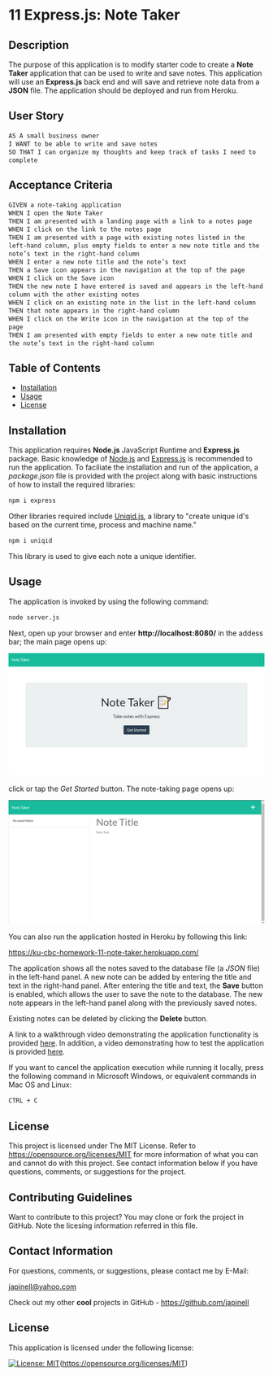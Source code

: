 # 11 Express.js: Note Taker

## Description

The purpose of this application is to modify starter code to create a **Note Taker** application that can be used to write and save notes. This application will use an **Express.js** back end and will save and retrieve note data from a **JSON** file. The application should be deployed and run from Heroku.

## User Story

```
AS A small business owner
I WANT to be able to write and save notes
SO THAT I can organize my thoughts and keep track of tasks I need to complete
```

## Acceptance Criteria

```
GIVEN a note-taking application
WHEN I open the Note Taker
THEN I am presented with a landing page with a link to a notes page
WHEN I click on the link to the notes page
THEN I am presented with a page with existing notes listed in the left-hand column, plus empty fields to enter a new note title and the note’s text in the right-hand column
WHEN I enter a new note title and the note’s text
THEN a Save icon appears in the navigation at the top of the page
WHEN I click on the Save icon
THEN the new note I have entered is saved and appears in the left-hand column with the other existing notes
WHEN I click on an existing note in the list in the left-hand column
THEN that note appears in the right-hand column
WHEN I click on the Write icon in the navigation at the top of the page
THEN I am presented with empty fields to enter a new note title and the note’s text in the right-hand column
```

## Table of Contents

- [Installation](#installation)
- [Usage](#usage)
- [License](#license)

## Installation

This application requires **Node.js** JavaScript Runtime and **Express.js** package. Basic knowledge of [Node.js](https://nodejs.org/en/) and [Express.js](https://expressjs.com/) is recommended to run the application. To faciliate the installation and run of the application, a _package.json_ file is provided with the project along with basic instructions of how to install the required libraries:

```bash
npm i express
```

Other libraries required include [Uniqid.js](https://www.npmjs.com/package/uniqid), a library to "create unique id's based on the current time, process and machine name."

```bash
npm i uniqid
```

This library is used to give each note a unique identifier.

## Usage

The application is invoked by using the following command:

```bash
node server.js
```

Next, open up your browser and enter **http://localhost:8080/** in the addess bar; the main page opens up:

![Main page.](./public/assets/img/index.png)

click or tap the _Get Started_ button. The note-taking page opens up:

![Notes page.](./public/assets/img/notes1.png)

You can also run the application hosted in Heroku by following this link:

https://ku-cbc-homework-11-note-taker.herokuapp.com/

The application shows all the notes saved to the database file (a _JSON_ file) in the left-hand panel. A new note can be added by entering the title and text in the right-hand panel. After entering the title and text, the **Save** button is enabled, which allows the user to save the note to the database. The new note appears in the left-hand panel along with the previously saved notes.

Existing notes can be deleted by clicking the **Delete** button.

A link to a walkthrough video demonstrating the application functionality is provided [here](https://drive.google.com/file/d/1C78ZRwOAJkPUPp96jouGpzFw-bIt1IXp/view). In addition, a video demonstrating how to test the application is provided [here](https://drive.google.com/file/d/130wfX9qfxNKQa8vcTvxbt3pc2eJsWXZa/view).

If you want to cancel the application execution while running it locally, press the following command in Microsoft Windows, or equivalent commands in Mac OS and Linux:

```bash
CTRL + C
```

## License

This project is licensed under The MIT License. Refer to https://opensource.org/licenses/MIT for more information of what you can and cannot do with this project. See contact information below if you have questions, comments, or suggestions for the project.

## Contributing Guidelines

Want to contribute to this project? You may clone or fork the project in GitHub. Note the licesing information referred in this file.

## Contact Information

For questions, comments, or suggestions, please contact me by E-Mail:

japinell@yahoo.com

Check out my other **cool** projects in GitHub - https://github.com/japinell

## License

This application is licensed under the following license:

[![License: MIT](https://img.shields.io/badge/License-MIT-yellow.svg)](https://opensource.org/licenses/MIT)(https://opensource.org/licenses/MIT)
